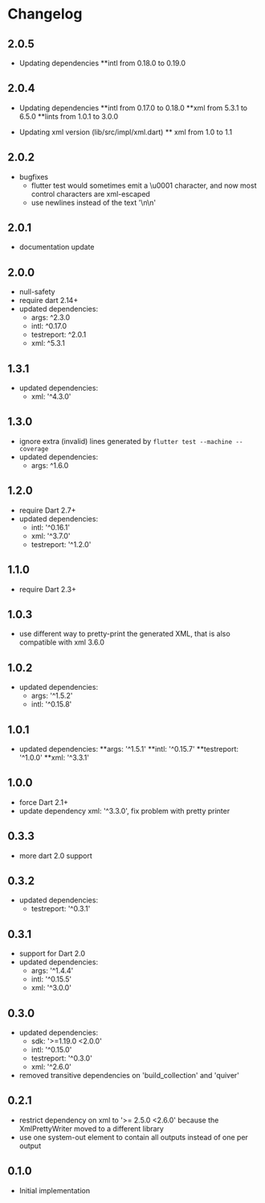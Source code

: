 # Changelog

## 2.0.5

* Updating dependencies
  **intl from 0.18.0 to 0.19.0

## 2.0.4

* Updating dependencies
  **intl from 0.17.0 to 0.18.0
  **xml from 5.3.1 to 6.5.0
  **lints from 1.0.1 to 3.0.0
  
* Updating xml version (lib/src/impl/xml.dart)
  ** xml from 1.0 to 1.1

## 2.0.2

* bugfixes
  * flutter test would sometimes emit a \u0001 character, and now most control characters are xml-escaped
  * use newlines instead of the text '\n\n'

## 2.0.1

* documentation update

## 2.0.0

* null-safety
* require dart 2.14+
* updated dependencies:
  * args: ^2.3.0
  * intl: ^0.17.0
  * testreport: ^2.0.1
  * xml: ^5.3.1

## 1.3.1

* updated dependencies:
  * xml: '^4.3.0'

## 1.3.0

* ignore extra (invalid) lines generated by `flutter test --machine --coverage`
* updated dependencies:
  * args: ^1.6.0

## 1.2.0

* require Dart 2.7+
* updated dependencies:
  * intl: '^0.16.1'
  * xml: '^3.7.0'
  * testreport: '^1.2.0'

## 1.1.0

* require Dart 2.3+

## 1.0.3

* use different way to pretty-print the generated XML, that is also compatible with xml 3.6.0

## 1.0.2

* updated dependencies:
  * args: '^1.5.2'
  * intl: '^0.15.8'

## 1.0.1

* updated dependencies:
  **args: '^1.5.1'
  **intl: '^0.15.7'
  **testreport: '^1.0.0'
  **xml: '^3.3.1'

## 1.0.0

* force Dart 2.1+
* update dependency xml: '^3.3.0', fix problem with pretty printer

## 0.3.3

* more dart 2.0 support

## 0.3.2

* updated dependencies:
  * testreport: '^0.3.1'

## 0.3.1

* support for Dart 2.0
* updated dependencies:
  * args: '^1.4.4'
  * intl: '^0.15.5'
  * xml: '^3.0.0'

## 0.3.0

* updated dependencies:
  * sdk: '>=1.19.0 <2.0.0'
  * intl: '^0.15.0'
  * testreport: '^0.3.0'
  * xml: '^2.6.0'
* removed transitive dependencies on 'build_collection' and 'quiver'

## 0.2.1

* restrict dependency on xml to '>= 2.5.0 <2.6.0' because the XmlPrettyWriter moved to a different library
* use one system-out element to contain all outputs instead of one per output

## 0.1.0

* Initial implementation

